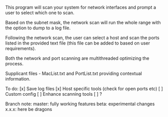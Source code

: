 ﻿This program will scan your system for network interfaces and prompt a user to select which one to scan.

Based on the subnet mask, the network scan will run the whole range with the option to dump to a log file. 

Following the network scan, the user can select a host and scan the ports listed in the provided text file (this file can be added to based on user requirements).

Both the network and port scanning are multithreaded optimizing the process.

Supplicant files - MacList.txt and PortList.txt providing contextual information.

To do:
[x] Save log files
[x] Host specific tools (check for open ports etc)
[ ] Custom config
[ ] Enhance scanning tools 
[ ] ?

Branch note:
master: fully working features
beta: experimental changes
x.x.x: here be dragons
